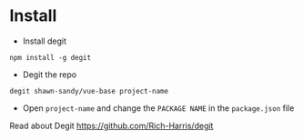 # Install


- Install degit

``` code
npm install -g degit
```

- Degit the repo 

``` code
degit shawn-sandy/vue-base project-name
```

- Open `project-name` and change the `PACKAGE NAME` in the `package.json` file

Read about Degit https://github.com/Rich-Harris/degit
